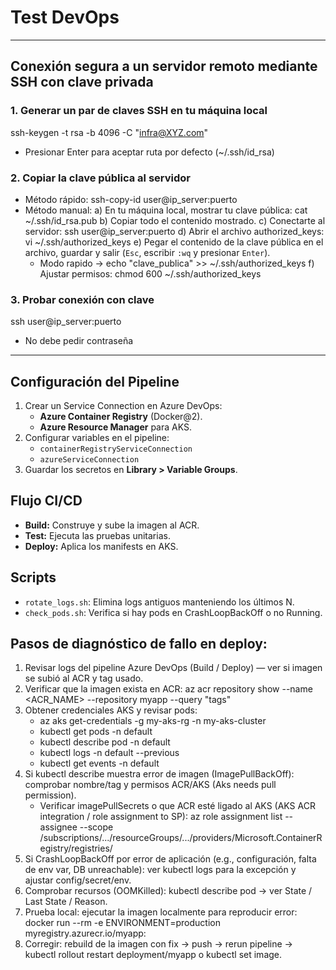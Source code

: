 # Test DevOps
---
## Conexión segura a un servidor remoto mediante SSH con clave privada

### 1. Generar un par de claves SSH en tu máquina local
   ssh-keygen -t rsa -b 4096 -C "infra@XYZ.com"
   - Presionar Enter para aceptar ruta por defecto (~/.ssh/id_rsa)

### 2. Copiar la clave pública al servidor
   - Método rápido:
     ssh-copy-id user@ip_server:puerto
   - Método manual:
     a) En tu máquina local, mostrar tu clave pública:
        cat ~/.ssh/id_rsa.pub
     b) Copiar todo el contenido mostrado.
     c) Conectarte al servidor:
        ssh user@ip_server:puerto
     d) Abrir el archivo authorized_keys:
        vi ~/.ssh/authorized_keys
     e) Pegar el contenido de la clave pública en el archivo, guardar y salir (`Esc`, escribir `:wq` y presionar `Enter`).
        - Modo rapido -> echo "clave_publica" >> ~/.ssh/authorized_keys
     f) Ajustar permisos:
        chmod 600 ~/.ssh/authorized_keys

### 3. Probar conexión con clave
   ssh user@ip_server:puerto
   - No debe pedir contraseña

---

## Configuración del Pipeline
1. Crear un Service Connection en Azure DevOps:
   - **Azure Container Registry** (Docker@2).
   - **Azure Resource Manager** para AKS.
2. Configurar variables en el pipeline:
   - `containerRegistryServiceConnection`
   - `azureServiceConnection`
3. Guardar los secretos en **Library > Variable Groups**.

## Flujo CI/CD
- **Build:** Construye y sube la imagen al ACR.
- **Test:** Ejecuta las pruebas unitarias.
- **Deploy:** Aplica los manifests en AKS.

## Scripts
- `rotate_logs.sh`: Elimina logs antiguos manteniendo los últimos N.
- `check_pods.sh`: Verifica si hay pods en CrashLoopBackOff o no Running.

## Pasos de diagnóstico de fallo en deploy:
1. Revisar logs del pipeline Azure DevOps (Build / Deploy) — ver si imagen se subió al ACR y tag usado.
2. Verificar que la imagen exista en ACR: az acr repository show --name <ACR_NAME> --repository myapp --query "tags"
3. Obtener credenciales AKS y revisar pods:
   - az aks get-credentials -g my-aks-rg -n my-aks-cluster
   - kubectl get pods -n default
   - kubectl describe pod <pod-name> -n default
   - kubectl logs <pod-name> -n default --previous
   - kubectl get events -n default
4. Si kubectl describe muestra error de imagen (ImagePullBackOff): comprobar nombre/tag y permisos ACR/AKS (Aks needs pull permission).
   - Verificar imagePullSecrets o que ACR esté ligado al AKS (AKS ACR integration / role assignment to SP): az role assignment list --assignee <aks-sp-id> --scope /subscriptions/.../resourceGroups/.../providers/Microsoft.ContainerRegistry/registries/<acr>
5. Si CrashLoopBackOff por error de aplicación (e.g., configuración, falta de env var, DB unreachable): ver kubectl logs para la excepción y ajustar config/secret/env.
6. Comprobar recursos (OOMKilled): kubectl describe pod → ver State / Last State / Reason.
7. Prueba local: ejecutar la imagen localmente para reproducir error: docker run --rm -e ENVIRONMENT=production myregistry.azurecr.io/myapp:<tag>
8. Corregir: rebuild de la imagen con fix → push → rerun pipeline → kubectl rollout restart deployment/myapp o kubectl set image.
